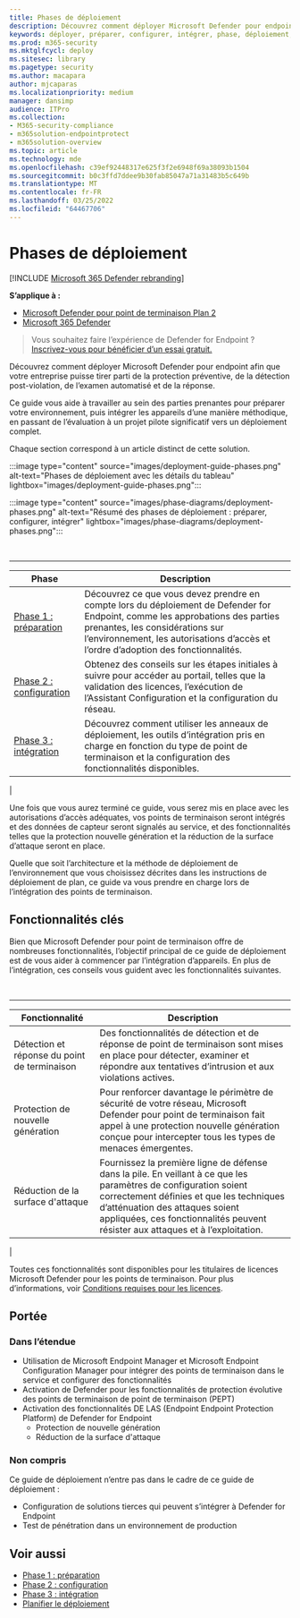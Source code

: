 ```yaml
---
title: Phases de déploiement
description: Découvrez comment déployer Microsoft Defender pour endpoint en préparation, configuration et intégration de points de terminaison à ce service
keywords: déployer, préparer, configurer, intégrer, phase, déploiement, déploiement, adoption, configuration
ms.prod: m365-security
ms.mktglfcycl: deploy
ms.sitesec: library
ms.pagetype: security
ms.author: macapara
author: mjcaparas
ms.localizationpriority: medium
manager: dansimp
audience: ITPro
ms.collection:
- M365-security-compliance
- m365solution-endpointprotect
- m365solution-overview
ms.topic: article
ms.technology: mde
ms.openlocfilehash: c39ef92448317e625f3f2e6948f69a38093b1504
ms.sourcegitcommit: b0c3ffd7ddee9b30fab85047a71a31483b5c649b
ms.translationtype: MT
ms.contentlocale: fr-FR
ms.lasthandoff: 03/25/2022
ms.locfileid: "64467706"
---
```

# <a name="deployment-phases"></a>Phases de déploiement

[!INCLUDE [Microsoft 365 Defender rebranding](../../includes/microsoft-defender.md)]

**S’applique à :**
- [Microsoft Defender pour point de terminaison Plan 2](https://go.microsoft.com/fwlink/p/?linkid=2154037)
- [Microsoft 365 Defender](https://go.microsoft.com/fwlink/?linkid=2118804)

> Vous souhaitez faire l’expérience de Defender for Endpoint ? [Inscrivez-vous pour bénéficier d’un essai gratuit.](https://signup.microsoft.com/create-account/signup?products=7f379fee-c4f9-4278-b0a1-e4c8c2fcdf7e&ru=https://aka.ms/MDEp2OpenTrial?ocid=docs-wdatp-assignaccess-abovefoldlink)

Découvrez comment déployer Microsoft Defender pour endpoint afin que votre entreprise puisse tirer parti de la protection préventive, de la détection post-violation, de l’examen automatisé et de la réponse.

Ce guide vous aide à travailler au sein des parties prenantes pour préparer votre environnement, puis intégrer les appareils d’une manière méthodique, en passant de l’évaluation à un projet pilote significatif vers un déploiement complet.

Chaque section correspond à un article distinct de cette solution.

:::image type="content" source="images/deployment-guide-phases.png" alt-text="Phases de déploiement avec les détails du tableau" lightbox="images/deployment-guide-phases.png":::


:::image type="content" source="images/phase-diagrams/deployment-phases.png" alt-text="Résumé des phases de déploiement : préparer, configurer, intégrer" lightbox="images/phase-diagrams/deployment-phases.png":::

<br>

****

|Phase|Description|
|---|---|
|[Phase 1 : préparation](prepare-deployment.md)|Découvrez ce que vous devez prendre en compte lors du déploiement de Defender for Endpoint, comme les approbations des parties prenantes, les considérations sur l’environnement, les autorisations d’accès et l’ordre d’adoption des fonctionnalités.|
|[Phase 2 : configuration](production-deployment.md)|Obtenez des conseils sur les étapes initiales à suivre pour accéder au portail, telles que la validation des licences, l’exécution de l’Assistant Configuration et la configuration du réseau.|
|[Phase 3 : intégration](onboarding.md)|Découvrez comment utiliser les anneaux de déploiement, les outils d’intégration pris en charge en fonction du type de point de terminaison et la configuration des fonctionnalités disponibles.|
|

Une fois que vous aurez terminé ce guide, vous serez mis en place avec les autorisations d’accès adéquates, vos points de terminaison seront intégrés et des données de capteur seront signalés au service, et des fonctionnalités telles que la protection nouvelle génération et la réduction de la surface d’attaque seront en place.

Quelle que soit l’architecture et la méthode de déploiement de l’environnement [](deployment-strategy.md) que vous choisissez décrites dans les instructions de déploiement de plan, ce guide va vous prendre en charge lors de l’intégration des points de terminaison.

## <a name="key-capabilities"></a>Fonctionnalités clés

Bien que Microsoft Defender pour point de terminaison offre de nombreuses fonctionnalités, l’objectif principal de ce guide de déploiement est de vous aider à commencer par l’intégration d’appareils. En plus de l’intégration, ces conseils vous guident avec les fonctionnalités suivantes.

<br>

****

|Fonctionnalité|Description|
|---|---|
|Détection et réponse du point de terminaison|Des fonctionnalités de détection et de réponse de point de terminaison sont mises en place pour détecter, examiner et répondre aux tentatives d’intrusion et aux violations actives.|
|Protection de nouvelle génération|Pour renforcer davantage le périmètre de sécurité de votre réseau, Microsoft Defender pour point de terminaison fait appel à une protection nouvelle génération conçue pour intercepter tous les types de menaces émergentes.|
|Réduction de la surface d'attaque|Fournissez la première ligne de défense dans la pile. En veillant à ce que les paramètres de configuration soient correctement définies et que les techniques d’atténuation des attaques soient appliquées, ces fonctionnalités peuvent résister aux attaques et à l’exploitation.|
|

Toutes ces fonctionnalités sont disponibles pour les titulaires de licences Microsoft Defender pour les points de terminaison. Pour plus d’informations, voir [Conditions requises pour les licences](minimum-requirements.md#licensing-requirements).

## <a name="scope"></a>Portée

### <a name="in-scope"></a>Dans l’étendue

- Utilisation de Microsoft Endpoint Manager et Microsoft Endpoint Configuration Manager pour intégrer des points de terminaison dans le service et configurer des fonctionnalités
- Activation de Defender pour les fonctionnalités de protection évolutive des points de terminaison de point de terminaison (PEPT)
- Activation des fonctionnalités DE LAS (Endpoint Endpoint Protection Platform) de Defender for Endpoint
  - Protection de nouvelle génération
  - Réduction de la surface d'attaque

### <a name="out-of-scope"></a>Non compris

Ce guide de déploiement n’entre pas dans le cadre de ce guide de déploiement :

- Configuration de solutions tierces qui peuvent s’intégrer à Defender for Endpoint
- Test de pénétration dans un environnement de production

## <a name="see-also"></a>Voir aussi

- [Phase 1 : préparation](prepare-deployment.md)
- [Phase 2 : configuration](production-deployment.md)
- [Phase 3 : intégration](onboarding.md)
- [Planifier le déploiement](deployment-strategy.md)
